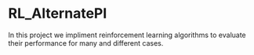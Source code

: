 # RL_AlternatePI
In this project we impliment reinforcement learning algorithms to evaluate their performance for many and different cases.
